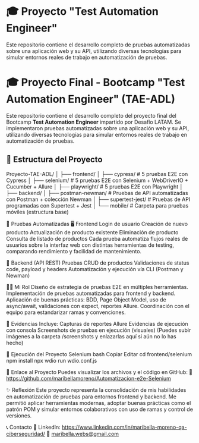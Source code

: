 # 🎓 Proyecto "Test Automation Engineer"

Este repositorio contiene el desarrollo completo de pruebas automatizadas sobre una aplicación web y su API, utilizando diversas tecnologías para simular entornos reales de trabajo en automatización de pruebas.
# 🎓 Proyecto Final - Bootcamp "Test Automation Engineer" (TAE-ADL)

Este repositorio contiene el desarrollo completo del proyecto final del Bootcamp **Test Automation Engineer** impartido por Desafío LATAM. Se implementaron pruebas automatizadas sobre una aplicación web y su API, utilizando diversas tecnologías para simular entornos reales de trabajo en automatización de pruebas.

## 📂 Estructura del Proyecto

Proyecto-TAE-ADL/
│
├── frontend/
│   ├── cypress/              # 5 pruebas E2E con Cypress
│   ├── selenium/             # 5 pruebas E2E con Selenium + WebDriverIO + Cucumber + Allure
│   ├── playwright/           # 5 pruebas E2E con Playwright
│
├── backend/
│   ├── postman-newman/       # Pruebas de API automatizadas con Postman + colección Newman
│   ├── supertest-jest/       # Pruebas de API programadas con Supertest + Jest
│
└── mobile/                   # Carpeta para pruebas móviles (estructura base)

🧪 Pruebas Automatizadas
🖥 Frontend
Login de usuario
Creación de nuevo producto
Actualización de producto existente
Eliminación de producto
Consulta de listado de productos
Cada prueba automatiza flujos reales de usuarios sobre la interfaz web con distintas herramientas de testing, comparando rendimiento y facilidad de mantenimiento.

🔁 Backend (API REST)
Pruebas CRUD de productos
Validaciones de status code, payload y headers
Automatización y ejecución vía CLI (Postman y Newman)

👩‍💻 Mi Rol
Diseño de estrategia de pruebas E2E en múltiples herramientas.
Implementación de pruebas automatizadas para frontend y backend.
Aplicación de buenas prácticas: BDD, Page Object Model, uso de async/await, validaciones con expect, reportes Allure.
Coordinación con el equipo para estandarizar ramas y convenciones.

📸 Evidencias
Incluye:
Capturas de reportes Allure
Evidencias de ejecución con consola
Screenshots de pruebas en ejecución (visuales)
(Puedes subir imágenes a la carpeta /screenshots y enlazarlas aquí si aún no lo has hecho)

🔧 Ejecución del Proyecto
Selenium
bash
Copiar
Editar
cd frontend/selenium
npm install
npx wdio run wdio.conf.js

📍 Enlace al Proyecto
Puedes visualizar los archivos y el código en GitHub:
🔗 https://github.com/maribellamoreno/Automatizacion-e2e-Selenium

✨ Reflexión
Este proyecto representa la consolidación de mis habilidades en automatización de pruebas para entornos frontend y backend. Me permitió aplicar herramientas modernas, adoptar buenas prácticas como el patrón POM y simular entornos colaborativos con uso de ramas y control de versiones.

📞 Contacto
💼 LinkedIn: https://www.linkedin.com/in/maribella-moreno-qa-ciberseguridad/
📧 maribella.webs@gmail.com
